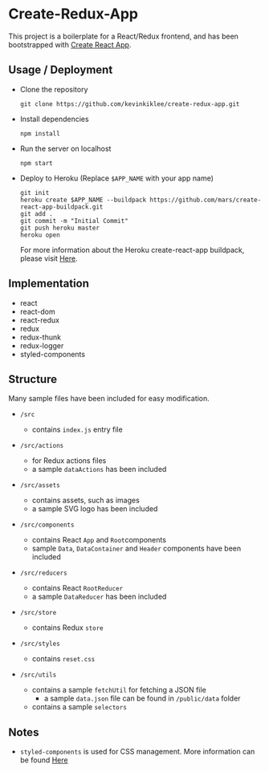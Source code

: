 # Create-Redux-App

This project is a boilerplate for a React/Redux frontend, and has been bootstrapped with [Create React App](https://github.com/facebookincubator/create-react-app).

## Usage / Deployment

- Clone the repository

  `git clone https://github.com/kevinkiklee/create-redux-app.git`

- Install dependencies

  `npm install`

- Run the server on localhost

  `npm start`

- Deploy to Heroku (Replace `$APP_NAME` with your app name)

  ```
  git init
  heroku create $APP_NAME --buildpack https://github.com/mars/create-react-app-buildpack.git
  git add .
  git commit -m "Initial Commit"
  git push heroku master
  heroku open
  ```
  For more information about the Heroku create-react-app buildpack, please visit [Here](https://github.com/mars/create-react-app-buildpack).

## Implementation

- react
- react-dom
- react-redux
- redux
- redux-thunk
- redux-logger
- styled-components

## Structure
Many sample files have been included for easy modification.

- `/src`
  - contains `index.js` entry file

- `/src/actions`
  - for Redux actions files
  - a sample `dataActions` has been included

- `/src/assets`
  - contains assets, such as images
  - a sample SVG logo has been included

- `/src/components`
  - contains React `App` and `Root`components
  - sample `Data`, `DataContainer` and `Header` components have been included

- `/src/reducers`
  - contains React `RootReducer`
  - a sample `DataReducer` has been included

- `/src/store`
  - contains Redux `store`

- `/src/styles`
  - contains `reset.css`

- `/src/utils`
  - contains a sample `fetchUtil` for fetching a JSON file
    - a sample `data.json` file can be found in `/public/data` folder
  - contains a sample `selectors`

## Notes

- `styled-components` is used for CSS management.  More information can be found [Here](https://github.com/styled-components/styled-components)

